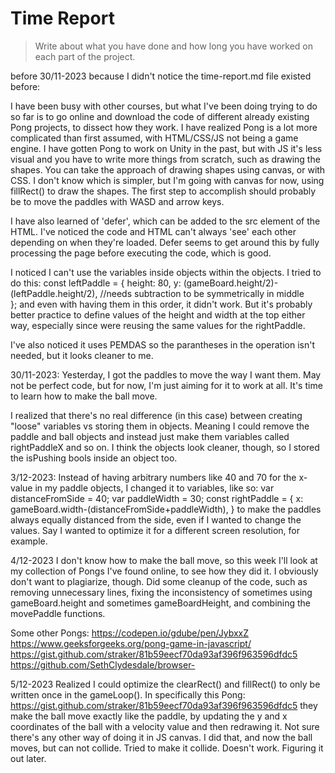 # Time Report

> Write about what you have done and how long you have worked on each part of the project.


before 30/11-2023 because I didn't notice the time-report.md file existed before:

I have been busy with other courses, but what I've been doing trying to do so far is to go online and download the code of different already existing Pong projects, to dissect how they work.
I have realized Pong is a lot more complicated than first assumed, with HTML/CSS/JS not being a game engine. I have gotten Pong to work on Unity in the past,
but with JS it's less visual and you have to write more things from scratch, such as drawing the shapes.
You can take the approach of drawing shapes using canvas, or with CSS. I don't know which is simpler, but I'm going with canvas for now, using fillRect() to draw the shapes.
The first step to accomplish should probably be to move the paddles with WASD and arrow keys.

I have also learned of 'defer', which can be added to the src element of the HTML. I've noticed the code and HTML can't always 'see' each other depending on when they're loaded. Defer seems to get around this by fully processing the page before executing the code, which is good.

I noticed I can't use the variables inside objects within the objects. I tried to do this:
const leftPaddle = {
    height: 80,
    y: (gameBoard.height/2)-(leftPaddle.height/2), //needs subtraction to be symmetrically in middle  
};
and even with having them in this order, it didn't work.
But it's probably better practice to define values of the height and width at the top either way, especially since were reusing the same values for the rightPaddle.

I've also noticed it uses PEMDAS so the parantheses in the operation isn't needed, but it looks cleaner to me.


30/11-2023:
Yesterday, I got the paddles to move the way I want them. May not be perfect code, but for now, I'm just aiming for it to work at all. It's time to learn how to make the ball move.

I realized that there's no real difference (in this case) between creating "loose" variables vs storing them in objects. Meaning I could remove the paddle and ball objects and instead just make them variables called rightPaddleX and so on. I think the objects look cleaner, though, so I stored the isPushing bools inside an object too.

3/12-2023:
Instead of having arbitrary numbers like 40 and 70 for the x-value in my paddle objects, I changed it to variables, like so:
var distanceFromSide = 40;
var paddleWidth = 30;
const rightPaddle = {
    x: gameBoard.width-(distanceFromSide+paddleWidth),
}
to make the paddles always equally distanced from the side, even if I wanted to change the values. Say I wanted to optimize it for a different screen resolution, for example.


4/12-2023
I don't know how to make the ball move, so this week I'll look at my collection of Pongs I've found online, to see how they did it. I obviously don't want to plagiarize, though.
Did some cleanup of the code, such as removing unnecessary lines, fixing the inconsistency of sometimes using gameBoard.height and sometimes gameBoardHeight, and combining the movePaddle functions.

Some other Pongs:
https://codepen.io/gdube/pen/JybxxZ
https://www.geeksforgeeks.org/pong-game-in-javascript/
https://gist.github.com/straker/81b59eecf70da93af396f963596dfdc5
https://github.com/SethClydesdale/browser-

5/12-2023
Realized I could optimize the clearRect() and fillRect() to only be written once in the gameLoop().
In specifically this Pong: https://gist.github.com/straker/81b59eecf70da93af396f963596dfdc5
they make the ball move exactly like the paddle, by updating the y and x coordinates of the ball with a velocity value and then redrawing it. Not sure there's any other way of doing it in JS canvas. I did that, and now the ball moves, but can not collide.
Tried to make it collide. Doesn't work. Figuring it out later.
